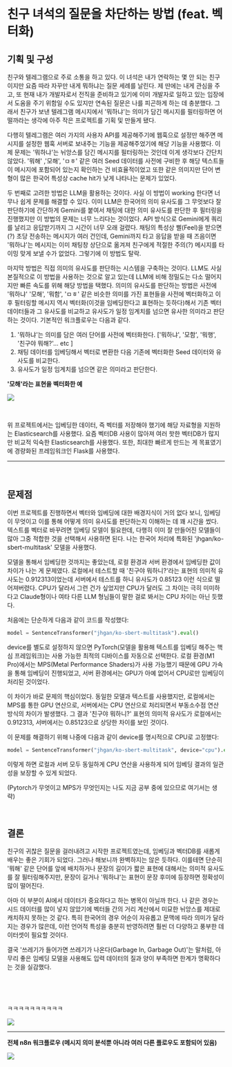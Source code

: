 # 친구 녀석의 질문을 차단하는 방법 (feat. 벡터화)
## 기획 및 구성

친구와 텔레그램으로 주로 소통을 하고 있다. 이 녀석은 내가 연락하는 몇 안 되는 친구이지만 요즘 따라 자꾸만 내게 뭐하냐는 질문 세례를 날린다. 제 딴에는 내게 관심을 주고, 또 현재 내가 개발자로서 전직을 준비하고 있기에 이미 개발자로 일하고 있는 입장에서 도움을 주기 위함일 수도 있지만 연속된 질문은 나를 피곤하게 하는 데 충분했다. 그래서 친구가 보낸 텔레그램 메시지에서 '뭐하냐'는 의미가 담긴 메시지를 필터링하면 어떨까라는 생각에 아주 작은 프로젝트를 기획 및 만들게 됐다.

다행히 텔레그램은 여러 가지의 사용자 API를 제공해주기에 웹훅으로 설정만 해주면 메시지를 설정한 웹훅 서버로 보내주는 기능을 제공해주었기에 해당 기능을 사용했다. 이제 문제는 '뭐하냐'는 뉘앙스를 담긴 메시지를 필터링하는 것인데 이게 생각보다 간단치 않았다. '뭐해' ,'모해', 'ㅁㅎ' 같은 여러 Seed 데이터를 사전에 구비한 후 해당 텍스트들이 메시지에 포함되어 있는지 확인하는 건 비효율적이었고 또한 같은 의미지만 단어 변형이 많은 한국어 특성상 cache hit가 낮게 나타나는 문제가 있었다.

두 번째로 고려한 방법은 LLM을 활용하는 것이다. 사실 이 방법이 working 한다면 너무나 쉽게 문제를 해결할 수 있다. 이미 LLM은 한국어의 의미 유사도를 그 무엇보다 잘 판단하기에 간단하게 Gemini를 붙여서 채팅에 대한 의미 유사도를 판단한 후 필터링을 진행했지만 이 방법의 문제는 너무 느리다는 것이었다. API 방식으로 Gemini에게 쿼리를 날리고 응답받기까지 그 시간이 너무 오래 걸렸다. 채팅의 특성상 삘(Feel)을 받으면(?) 초당 전송하는 메시지가 여러 건인데, Gemini까지 타고 응답을 받을 때 즈음이면 '뭐하냐'는 메시지는 이미 채팅창 상단으로 옮겨져 친구에게 적절한 주의(?) 메시지를 타이밍 맞게 보낼 수가 없었다. 그렇기에 이 방법도 탈락.

마지막 방법은 직접 의미의 유사도를 판단하는 시스템을 구축하는 것이다. LLM도 사실 본질적으로 이 방법을 사용하는 것으로 알고 있는데 LLM에 비해 정밀도는 다소 떨어지지만 빠른 속도를 위해 해당 방법을 택했다. 의미의 유사도를 판단하는 방법은 사전에 '뭐하냐' '모해', '뭐함', 'ㅁㅎ' 같은 비슷한 의미를 가진 표현들을 사전에 벡터화하고 이후 필터링할 메시지 역시 벡터화(이것을 임베딩한다고 표현하는 듯하다)해서 기존 벡터 데이터들과 그 유사도를 비교하고 유사도가 일정 임계치를 넘으면 유사한 의미라고 판단하는 것이다. 기본적인 워크플로우는 다음과 같다.

1. '뭐하냐'는 의미를 담은 여러 단어를 사전에 벡터화한다. ['뭐하냐', '모함', '뭐행', '친구야 뭐해?'... etc ]    
2. 채팅 데이터를 임베딩해서 벡터로 변환한 다음 기존에 벡터화한 Seed 데이터와 유사도를 비교한다.
3. 유사도가 일정 임계치를 넘으면 같은 의미라고 판단한다.

**'모해'라는 표현을 벡터화한 예**

![](https://postfiles.pstatic.net/MjAyNTA4MTVfMjk1/MDAxNzU1MjMzNzUwNDQ1.LL4yJNwgkrhQbHoN32CGk_Awg2w4WHmVQfwPTPlDWowg.wliDthSc2I3WGdsTTbaFhlIEah6ht8VkHVWhyXTHtPUg.PNG/image.png?type=w773)

​

위 프로젝트에서는 임베딩한 데이터, 즉 벡터를 저장해야 했기에 해당 자료형을 지원하는 Elasticsearch를 사용했다. 요즘 벡터DB 사용이 많아져 여러 핫한 벡터DB가 많지만 비교적 익숙한 Elasticsearch를 사용했다. 또한, 최대한 빠르게 만드는 게 목표였기에 경량화된 프레임워크인 Flask를 사용했다.

---
​

## 문제점

이번 프로젝트를 진행하면서 벡터와 임베딩에 대한 배경지식이 거의 없다 보니, 임베딩이 무엇이고 이를 통해 어떻게 의미 유사도를 판단하는지 이해하는 데 꽤 시간을 썼다. 텍스트를 벡터로 바꾸려면 임베딩 모델이 필요한데, 다행히 이미 잘 만들어진 모델들이 많아 그중 적합한 것을 선택해서 사용하면 된다. 나는 한국어 처리에 특화된 'jhgan/ko-sbert-multitask' 모델을 사용했다.

모델을 통해서 임베딩한 것까지는 좋았는데, 로컬 환경과 서버 환경에서 임베딩한 값이 차이가 나는 게 문제였다. 로컬에서 테스트할 때 '친구야 뭐하니?'라는 표현의 의미적 유사도는 0.912313이었는데 서버에서 테스트를 하니 유사도가 0.85123 이런 식으로 떨어져버렸다. CPU가 달라서 그런 건가 싶었지만 CPU가 달러도 그 차이는 극히 미미하다고 Claude형이나 여타 다른 LLM 형님들이 말한 걸로 봐서는 CPU 차이는 아닌 듯했다.

처음에는 단순하게 다음과 같이 코드를 작성했다:

```python
model = SentenceTransformer("jhgan/ko-sbert-multitask").eval()
```

device를 별도로 설정하지 않으면 PyTorch(모델을 활용해 텍스트를 임베딩 해주는 핵심 프레임워크)는 사용 가능한 최적의 디바이스를 자동으로 선택한다. 로컬 환경(M1 Pro)에서는 MPS(Metal Performance Shaders)가 사용 가능했기 때문에 GPU 가속을 통해 임베딩이 진행되었고, 서버 환경에서는 GPU가 아예 없어서 CPU로만 임베딩이 처리된 것이었다.

이 차이가 바로 문제의 핵심이었다. 동일한 모델과 텍스트를 사용했지만, 로컬에서는 MPS를 통한 GPU 연산으로, 서버에서는 CPU 연산으로 처리되면서 부동소수점 연산 방식의 차이가 발생했다. 그 결과 '친구야 뭐하니?' 표현의 의미적 유사도가 로컬에서는 0.912313, 서버에서는 0.85123으로 상당한 차이를 보인 것이다.

이 문제를 해결하기 위해 나중에 다음과 같이 device를 명시적으로 CPU로 고정했다:
```python
model = SentenceTransformer("jhgan/ko-sbert-multitask", device="cpu").eval()
```

이렇게 하면 로컬과 서버 모두 동일하게 CPU 연산을 사용하게 되어 임베딩 결과의 일관성을 보장할 수 있게 되었다.

(Pytorch가 무엇이고 MPS가 무엇인지는 나도 지금 공부 중에 있으므로 여기서는 생략)

​
## 결론

친구의 귀찮은 질문을 걸러내려고 시작한 프로젝트였는데, 임베딩과 벡터DB를 새롭게 배우는 좋은 기회가 되었다. 그러나 해보니까 완벽하지는 않은 듯하다. 이를테면 단순히 '뭐해' 같은 단어를 앞에 배치하거나 문장의 길이가 짧은 표현에 대해서는 의미적 유사도를 잘 필터링해주지만, 문장이 길거나 '뭐하냐'는 표현이 문장 후미에 등장하면 정확성이 많이 떨어진다.

아마 이 부분이 AI에서 데이터가 중요하다고 하는 병목이 아닐까 한다. 나 같은 경우는 시드 데이터를 많이 넣지 않았기에 벡터들 간의 거리 계산에서 미묘한 뉘앙스를 제대로 캐치하지 못하는 것 같다. 특히 한국어의 경우 어순이 자유롭고 문맥에 따라 의미가 달라지는 경우가 많은데, 이런 언어적 특성을 충분히 반영하려면 훨씬 더 다양하고 풍부한 데이터셋이 필요할 것이다.

결국 '쓰레기가 들어가면 쓰레기가 나온다(Garbage In, Garbage Out)'는 말처럼, 아무리 좋은 임베딩 모델을 사용해도 입력 데이터의 질과 양이 부족하면 한계가 명확하다는 것을 실감했다.

​

​

ㅋㅋㅋㅋㅋㅋㅋㅋㅋㅋ

![](https://postfiles.pstatic.net/MjAyNTA4MTVfODEg/MDAxNzU1MjM1NTY0Njgz.nnjDt91u66C51u6Is9GzNUOBZ_5-hjQLjpO0F-kalkYg.bcCBkMpPdyUw5TL0bvSW1z-Fy0A1E0xmGByxE-L4igcg.PNG/image.png?type=w773)

---

**전체 n8n 워크플로우 (메시지 의미 분석뿐 아니라 여러 다른 플로우도 포함되어 있음)**

![](https://postfiles.pstatic.net/MjAyNTA4MTVfMjkx/MDAxNzU1MjMyODAwNTk1.DPoIfaeyZghPAF4-yoFvL8rJw9-izoK3RHWF56qCxB4g.lCmMwb2lh7WBJgOL1iJbpAWeNn9lKqSonWDD4hp1IjEg.PNG/image.png?type=w773)

​